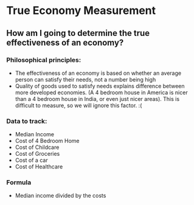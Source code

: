 # True Economy Measurement

## How am I going to determine the true effectiveness of an economy?

### Philosophical principles:
- The effectiveness of an economy is based on whether an average person can satisfy their needs, not a number being high
- Quality of goods used to satisfy needs explains difference between more developed economies. (A 4 bedroom house in America is nicer than a 4 bedroom house in India, or even just nicer areas). This is difficult to measure, so we will ignore this factor. :(

### Data to track:
- Median Income
- Cost of 4 Bedroom Home
- Cost of Childcare
- Cost of Groceries
- Cost of a car
- Cost of Healthcare

### Formula
- Median income divided by the costs 
